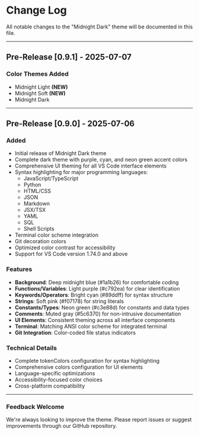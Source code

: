 # Change Log

All notable changes to the "Midnight Dark" theme will be documented in this file.

---

## Pre-Release [0.9.1] - 2025-07-07

### Color Themes Added

- Midnight Light **(NEW)**
- Midnight Soft  **(NEW)**
- Midnight Dark

---

## Pre-Release [0.9.0] - 2025-07-06

### Added

- Initial release of Midnight Dark theme
- Complete dark theme with purple, cyan, and neon green accent colors
- Comprehensive UI theming for all VS Code interface elements
- Syntax highlighting for major programming languages:
  - JavaScript/TypeScript
  - Python
  - HTML/CSS
  - JSON
  - Markdown
  - JSX/TSX
  - YAML
  - SQL
  - Shell Scripts
- Terminal color scheme integration
- Git decoration colors
- Optimized color contrast for accessibility
- Support for VS Code version 1.74.0 and above

### Features

- **Background**: Deep midnight blue (#1a1b26) for comfortable coding
- **Functions/Variables**: Light purple (#c792ea) for clear identification
- **Keywords/Operators**: Bright cyan (#89ddff) for syntax structure
- **Strings**: Soft pink (#f07178) for string literals
- **Constants/Types**: Neon green (#c3e88d) for constants and data types
- **Comments**: Muted gray (#5c6370) for non-intrusive documentation
- **UI Elements**: Consistent theming across all interface components
- **Terminal**: Matching ANSI color scheme for integrated terminal
- **Git Integration**: Color-coded file status indicators

### Technical Details

- Complete tokenColors configuration for syntax highlighting
- Comprehensive colors configuration for UI elements
- Language-specific optimizations
- Accessibility-focused color choices
- Cross-platform compatibility

---

### Feedback Welcome

We're always looking to improve the theme. Please report issues or suggest improvements through our GitHub repository.
